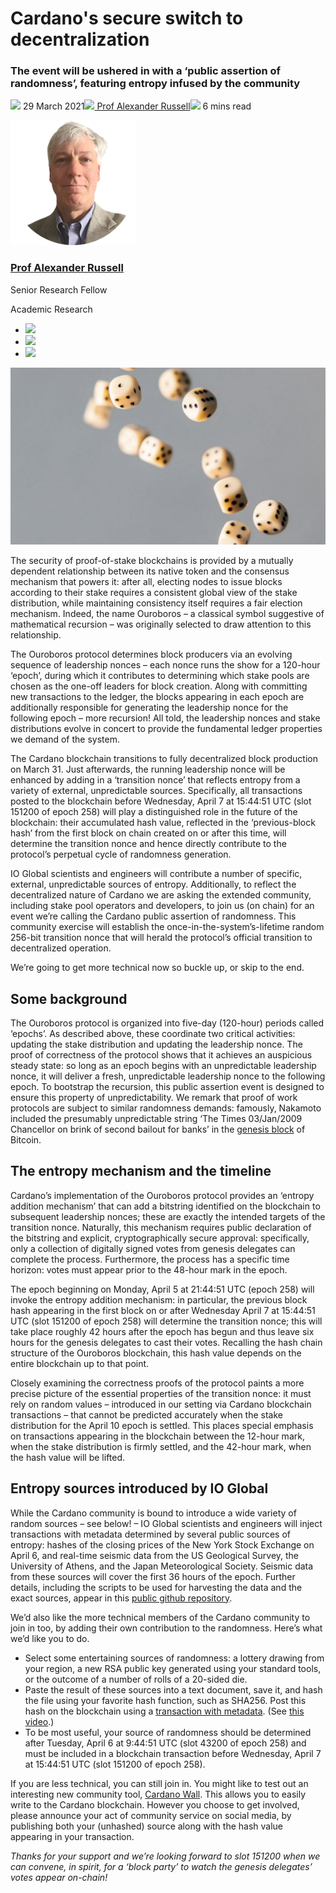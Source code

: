 # Cardano's secure switch to decentralization
### **The event will be ushered in with a ‘public assertion of randomness’, featuring entropy infused by the community**
![](img/2021-03-29-the-secure-transition-to-decentralization.002.png) 29 March 2021![](img/2021-03-29-the-secure-transition-to-decentralization.002.png)[ Prof Alexander Russell](/en/blog/authors/alexander-russell/page-1/)![](img/2021-03-29-the-secure-transition-to-decentralization.003.png) 6 mins read

![Prof Alexander Russell](img/2021-03-29-the-secure-transition-to-decentralization.004.png)[](/en/blog/authors/alexander-russell/page-1/)
### [**Prof Alexander Russell**](/en/blog/authors/alexander-russell/page-1/)
Senior Research Fellow

Academic Research

- ![](img/2021-03-29-the-secure-transition-to-decentralization.005.png)[](mailto:alexander.russell@iohk.io "Email")
- ![](img/2021-03-29-the-secure-transition-to-decentralization.006.png)[](tmp///www.youtube.com/watch?v=KkcAic12dvc "YouTube")
- ![](img/2021-03-29-the-secure-transition-to-decentralization.007.png)[](https://github.com/russella "GitHub")

![Cardano's secure switch to decentralization](img/2021-03-29-the-secure-transition-to-decentralization.008.jpeg)

The security of proof-of-stake blockchains is provided by a mutually dependent relationship between its native token and the consensus mechanism that powers it: after all, electing nodes to issue blocks according to their stake requires a consistent global view of the stake distribution, while maintaining consistency itself requires a fair election mechanism. Indeed, the name Ouroboros – a classical symbol suggestive of mathematical recursion – was originally selected to draw attention to this relationship.

The Ouroboros protocol determines block producers via an evolving sequence of leadership nonces – each nonce runs the show for a 120-hour ‘epoch’, during which it contributes to determining which stake pools are chosen as the one-off leaders for block creation. Along with committing new transactions to the ledger, the blocks appearing in each epoch are additionally responsible for generating the leadership nonce for the following epoch – more recursion! All told, the leadership nonces and stake distributions evolve in concert to provide the fundamental ledger properties we demand of the system. 

The Cardano blockchain transitions to fully decentralized block production on March 31. Just afterwards, the running leadership nonce will be enhanced by adding in a ‘transition nonce’ that reflects entropy from a variety of external, unpredictable sources. Specifically, all transactions posted to the blockchain before Wednesday, April 7 at 15:44:51 UTC (slot 151200 of epoch 258) will play a distinguished role in the future of the blockchain: their accumulated hash value, reflected in the ‘previous-block hash’ from the first block on chain created on or after this time, will determine the transition nonce and hence directly contribute to the protocol’s perpetual cycle of randomness generation. 

IO Global scientists and engineers will contribute a number of specific, external, unpredictable sources of entropy. Additionally, to reflect the decentralized nature of Cardano we are asking the extended community, including stake pool operators and developers, to join us (on chain) for an event we’re calling the Cardano public assertion of randomness. This community exercise will establish the once-in-the-system’s-lifetime random 256-bit transition nonce that will herald the protocol’s official transition to decentralized operation.

We’re going to get more technical now so buckle up, or skip to the end.
## **Some background** 
The Ouroboros protocol is organized into five-day (120-hour) periods called ‘epochs’. As described above, these coordinate two critical activities: updating the stake distribution and updating the leadership nonce. The proof of correctness of the protocol shows that it achieves an auspicious steady state: so long as an epoch begins with an unpredictable leadership nonce, it will deliver a fresh, unpredictable leadership nonce to the following epoch. To bootstrap the recursion, this public assertion event is designed to ensure this property of unpredictability. We remark that proof of work protocols are subject to similar randomness demands: famously, Nakamoto included the presumably unpredictable string ‘The Times 03/Jan/2009 Chancellor on brink of second bailout for banks’ in the [genesis block](https://en.bitcoin.it/wiki/Genesis_block#:~:text=Timestamp,days%20after%20the%20genesis%20block.) of Bitcoin.
## **The entropy mechanism and the timeline** 
Cardano’s implementation of the Ouroboros protocol provides an ‘entropy addition mechanism’ that can add a bitstring identified on the blockchain to subsequent leadership nonces; these are exactly the intended targets of the transition nonce. Naturally, this mechanism requires public declaration of the bitstring and explicit, cryptographically secure approval: specifically, only a collection of digitally signed votes from genesis delegates can complete the process. Furthermore, the process has a specific time horizon: votes must appear prior to the 48-hour mark in the epoch.

The epoch beginning on Monday, April 5 at 21:44:51 UTC (epoch 258) will invoke the entropy addition mechanism: in particular, the previous block hash appearing in the first block on or after Wednesday April 7 at 15:44:51 UTC (slot 151200 of epoch 258) will determine the transition nonce; this will take place roughly 42 hours after the epoch has begun and thus leave six hours for the genesis delegates to cast their votes. Recalling the hash chain structure of the Ouroboros blockchain, this hash value depends on the entire blockchain up to that point.

Closely examining the correctness proofs of the protocol paints a more precise picture of the essential properties of the transition nonce: it must rely on random values – introduced in our setting via Cardano blockchain transactions – that cannot be predicted accurately when the stake distribution for the April 10 epoch is settled. This places special emphasis on transactions appearing in the blockchain between the 12-hour mark, when the stake distribution is firmly settled, and the 42-hour mark, when the hash value will be lifted.
## **Entropy sources introduced by IO Global**
While the Cardano community is bound to introduce a wide variety of random sources – see below! – IO Global scientists and engineers will inject transactions with metadata determined by several public sources of entropy: hashes of the closing prices of the New York Stock Exchange on April 6, and real-time seismic data from the US Geological Survey, the University of Athens, and the Japan Meteorological Society. Seismic data from these sources will cover the first 36 hours of the epoch. Further details, including the scripts to be used for harvesting the data and the exact sources, appear in this [public github repository](https://github.com/input-output-hk/cardano-entropy).

We’d also like the more technical members of the Cardano community to join in too, by adding their own contribution to the randomness. Here’s what we’d like you to do.

- Select some entertaining sources of randomness: a lottery drawing from your region, a new RSA public key generated using your standard tools, or the outcome of a number of rolls of a 20-sided die. 
- Paste the result of these sources into a text document, save it, and hash the file using your favorite hash function, such as SHA256. Post this hash on the blockchain using a [transaction with metadata](https://github.com/input-output-hk/cardano-node/blob/master/doc/reference/tx-metadata.md). (See [this video](https://www.youtube.com/watch?v=fxNx4W1_gro&list=PLnPTB0CuBOBxjtuyI7sseODnMffpVHS2v&index=3&t=3s).)
- To be most useful, your source of randomness should be determined after Tuesday, April 6 at 9:44:51 UTC (slot 43200 of epoch 258) and must be included in a blockchain transaction before Wednesday, April 7 at 15:44:51 UTC (slot 151200 of epoch 258).

If you are less technical, you can still join in. You might like to test out an interesting new community tool, [Cardano Wall](https://cardanowall.com/en/). This allows you to easily write to the Cardano blockchain. However you choose to get involved, please announce your act of community service on social media, by publishing both your (unhashed) source along with the hash value appearing in your transaction.

*Thanks for your support and we’re looking forward to slot 151200 when we can convene, in spirit, for a ‘block party’ to watch the genesis delegates’ votes appear on-chain!*
